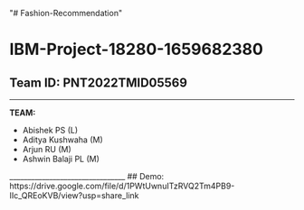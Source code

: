 "# Fashion-Recommendation" 
# IBM-Project-18280-1659682380

## Team ID: PNT2022TMID05569
________________________________
<b>TEAM:</b>
<ul><li>
  Abishek PS (L)</li><li>
  Aditya Kushwaha (M)</li><li>
  Arjun RU (M)</li><li>
  Ashwin Balaji PL (M)</li></ul>
________________________________
## Demo: https://drive.google.com/file/d/1PWtUwnuITzRVQ2Tm4PB9-IIc_QREoKVB/view?usp=share_link
